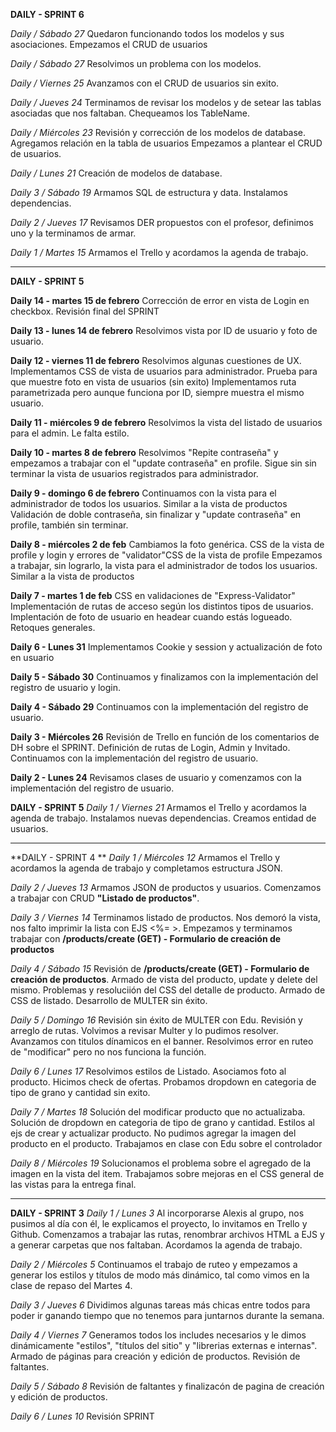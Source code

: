 **DAILY - SPRINT 6** 

*Daily  / Sábado 27*
Quedaron funcionando todos los modelos y sus asociaciones.
Empezamos el CRUD de usuarios


*Daily  / Sábado 27*
Resolvimos un problema con los modelos.

*Daily  / Viernes 25*
Avanzamos con el CRUD de usuarios sin exito.

*Daily  / Jueves 24*
Terminamos de revisar los modelos y de setear las tablas asociadas que nos faltaban. Chequeamos los TableName.

*Daily  / Miércoles 23*
Revisión y corrección de los modelos de database.
Agregamos relación en la tabla de usuarios
Empezamos a plantear el CRUD de usuarios.

*Daily  / Lunes 21*
Creación de modelos de database.

*Daily 3 / Sábado 19*
Armamos SQL de estructura y data.
Instalamos dependencias.

*Daily 2 / Jueves 17*
Revisamos DER propuestos con el profesor, definimos uno y la 
terminamos de armar.

*Daily 1 / Martes 15*
Armamos el Trello y acordamos la agenda de trabajo.

------------------------------------------
**DAILY - SPRINT 5** 

**Daily 14 - martes 15 de febrero**
Corrección de error en vista de Login en checkbox.
Revisión final del SPRINT

**Daily 13 - lunes 14 de febrero**
Resolvimos vista por ID de usuario y foto de usuario.

**Daily 12 - viernes 11 de febrero**
Resolvimos algunas cuestiones de UX.
Implementamos CSS de vista de usuarios para administrador.
Prueba para que muestre foto en vista de usuarios (sin exito)
Implementamos ruta parametrizada pero aunque funciona por ID, siempre muestra el mismo usuario.

**Daily 11 - miércoles 9 de febrero**
Resolvimos la vista del listado de usuarios para el admin. Le falta estilo. 

**Daily 10 - martes 8 de febrero**
Resolvimos "Repite contraseña" y empezamos a trabajar con el "update contraseña" en profile. Sigue sin  sin terminar la vista de usuarios registrados para administrador.

**Daily 9 - domingo 6 de febrero**
Continuamos con  la vista para el administrador de todos los usuarios. Similar a la vista de productos
Validación de doble contraseña, sin finalizar y "update contraseña" en profile, también sin terminar.

**Daily 8 - miércoles  2 de feb**
Cambiamos la foto genérica.
CSS de la vista de profile y login y errores de "validator"CSS de la vista de profile
Empezamos a trabajar, sin lograrlo, la vista para el administrador de todos los usuarios. Similar a la vista de productos

**Daily 7 - martes  1 de feb**
CSS en validaciones de "Express-Validator" 
Implementación de rutas de acceso según los distintos tipos de usuarios.
Implentación de foto de usuario en headear cuando estás logueado.
Retoques generales.

**Daily 6 - Lunes 31**
Implementamos Cookie y session y actualización de foto en usuario


**Daily 5 - Sábado 30**
Continuamos y finalizamos con la implementación del registro de usuario y login.

**Daily 4 - Sábado 29**
Continuamos con la implementación del registro de usuario.

**Daily 3 - Miércoles 26**
Revisión de Trello en función de los comentarios de DH sobre el SPRINT.
Definición de rutas de Login, Admin y Invitado.
Continuamos con la implementación del registro de usuario.

**Daily 2 - Lunes 24**
Revisamos clases de usuario y comenzamos con la implementación del registro de usuario.

**DAILY - SPRINT 5** 
*Daily 1 / Viernes 21*
Armamos el Trello y acordamos la agenda de trabajo.
Instalamos nuevas dependencias. Creamos entidad de usuarios.


------------------------------------------

**DAILY - SPRINT 4 **
*Daily 1 / Miércoles 12*
Armamos el Trello y acordamos la agenda de trabajo y completamos estructura JSON.

*Daily 2 / Jueves 13*
Armamos JSON de productos y usuarios. Comenzamos a trabajar con CRUD **"Listado de productos"**.

*Daily 3 / Viernes 14*
Terminamos listado de productos. Nos demoró la vista, nos falto imprimir la lista con EJS <%= >.
Empezamos y terminamos trabajar con **/products/create (GET) - Formulario de creación de productos**

*Daily 4 / Sábado 15*
Revisión de **/products/create (GET) - Formulario de creación de productos**. 
Armado de vista del producto, update y delete del mismo. 
Problemas y resoluciión del CSS del detalle de producto.
Armado de CSS de listado.
Desarrollo de MULTER sin éxito.

*Daily 5 / Domingo 16*
Revisión sin éxito de MULTER con Edu.
Revisión y arreglo de rutas.
Volvimos a revisar Multer y lo pudimos resolver. 
Avanzamos con titulos dínamicos en el banner.
Resolvimos error en ruteo de "modificar" pero no nos funciona la función.

*Daily 6 / Lunes 17*
Resolvimos estilos de Listado.
Asociamos foto al producto.
Hicimos check de ofertas.
Probamos dropdown en categoria de tipo de grano y cantidad sin exito.


*Daily 7 / Martes 18*
Solución del modificar producto que no actualizaba.
Solución de dropdown en categoria de tipo de grano y cantidad.
Estilos al ejs de crear y actualizar producto.
No pudimos agregar la imagen del producto en el producto. Trabajamos en clase con Edu sobre el controlador

*Daily 8 / Miércoles 19*
Solucionamos el problema sobre el agregado  de la imagen en la vista del item. 
Trabajamos sobre mejoras en el CSS general de las vistas para la entrega final.



-------------------------------------------

**DAILY - SPRINT 3** 
*Daily 1 / Lunes 3*
Al incorporarse Alexis al grupo, nos pusimos al día con él, le explicamos el proyecto, lo invitamos en Trello y Github.
Comenzamos a trabajar las rutas, renombrar archivos HTML a EJS y a generar carpetas que nos faltaban.
Acordamos la agenda de trabajo.

*Daily 2 / Miércoles 5*
Continuamos el trabajo  de ruteo y empezamos a generar los estilos y títulos de modo más dinámico, tal como vimos en la clase de repaso del Martes 4. 

*Daily 3 / Jueves 6*
Dividimos algunas tareas más chicas entre todos para poder ir ganando tiempo que no tenemos para juntarnos durante la semana.

*Daily 4 / Viernes 7*
Generamos todos los includes necesarios y le dimos dinámicamente "estilos", "títulos del sitio" y "librerias externas e internas".
Armado de páginas para creación y edición de productos. 
Revisión de faltantes.

*Daily 5 / Sábado 8*
Revisión de faltantes y finalizacón  de pagina de creación y edición de productos. 

*Daily 6 / Lunes 10*
Revisión SPRINT 